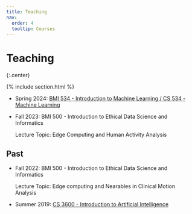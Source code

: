 ```yaml
---
title: Teaching
nav:
  order: 4
  tooltip: Courses
---
```


# Teaching
{:.center}

{% include section.html %}

- Spring 2024: [BMI 534 - Introduction to Machine Learning / CS 534 - Machine Learning](./2024-Spring/index.md)

- Fall 2023: BMI 500 - Introduction to Ethical Data Science and Informatics

    Lecture Topic: Edge Computing and Human Activity Analysis

## Past

- Fall 2022: BMI 500 - Introduction to Ethical Data Science and Informatics 

    Lecture Topic: Edge computing and Nearables in Clinical Motion Analysis

- Summer 2019: [CS 3600 - Introduction to Artificial Intelligence](https://sites.google.com/site/hyeokhyenkwon/teaching/summer2019-cs3600?authuser=0)
